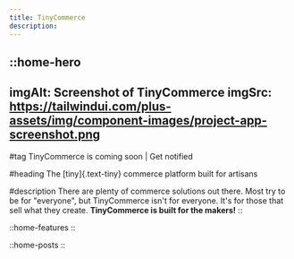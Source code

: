 ```yaml
---
title: TinyCommerce
description:
---
```


::home-hero
---
imgAlt: Screenshot of TinyCommerce
imgSrc: https://tailwindui.com/plus-assets/img/component-images/project-app-screenshot.png
---
#tag
TinyCommerce is coming soon | Get notified

#heading
The [tiny]{.text-tiny} commerce platform built for artisans

#description
There are plenty of commerce solutions out there. Most try to be for "everyone", but TinyCommerce isn't for everyone. It's for those that sell what they create. **TinyCommerce is built for the makers!**
::

::home-features
::

::home-posts
::
